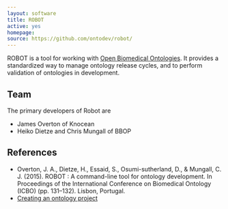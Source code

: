 ```yaml
---
layout: software
title: ROBOT
active: yes
homepage: 
source: https://github.com/ontodev/robot/
---
```


ROBOT is a tool for working with [Open Biomedical
Ontologies](http://obofoundry.org). It provides a standardized way to
manage ontology release cycles, and to perform validation of
ontologies in development.

## Team

The primary developers of Robot are

 * James Overton of Knocean
 * Heiko Dietze and Chris Mungall of BBOP

## References

 * Overton, J. A., Dietze, H., Essaid, S., Osumi-sutherland, D., & Mungall, C. J. (2015). ROBOT : A command-line tool for ontology development. In Proceedings of the International Conference on Biomedical Ontology (ICBO) (pp. 131–132). Lisbon, Portugal.
 * [Creating an ontology project](douroucouli.wordpress.com/2015/12/16/creating-an-ontology-project-an-update/)
